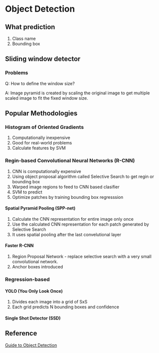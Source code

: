 # Object Detection

## What prediction 

1. Class name
2. Bounding box 

## Sliding window detector

### Problems

Q: How to define the window size?

A: Image pyramid is created by scaling the original image to get multiple scaled image to fit the fixed window size.

## Popular Methodologies

### Histogram of Oriented Gradients

1. Computationally inexpensive 
2. Good for real-world problems
3. Calculate features by SVM

### Regin-based Convolutional Neural Networks (R-CNN)

1. CNN is computationally expensive 
2. Using object proposal algorithm called Selective Search to get regin or bounding box
3. Warped image regions to feed to CNN based clasifier
4. SVM to predict
5. Optimize patches by training bounding box regresssion

#### Spatial Pyramid Pooling (SPP-net)

1. Calculate the CNN representation for entire image only once
2. Use the calculated CNN representation for each patch generated by Selective Search
3. It uses spatial pooling after the last convelutional layer

#### Faster R-CNN

1. Region Proposal Network - replace selective search with a very small convolutional network.
2. Anchor boxes introduced 

### Regression-based 

#### YOLO (You Only Look Once)

1. Divides each image into a grid of SxS 
2. Each grid predicts N bounding boxes and confidence

#### Single Shot Detector (SSD)


## Reference

[Guide to Object Detection](https://cv-tricks.com/object-detection/faster-r-cnn-yolo-ssd/)
